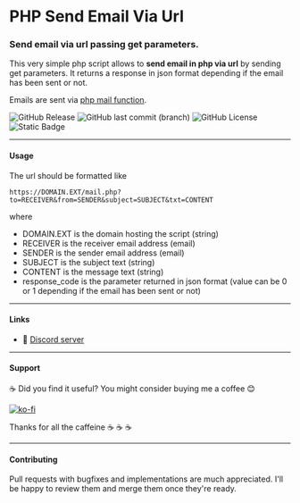 # PHP Send Email Via Url
### Send email via url passing get parameters.

This very simple php script allows to **send email in php via url** by sending get parameters. It returns a response in json format depending if the email has been sent or not.

Emails are sent via [php mail function](https://www.php.net/manual/en/function.mail.php).
 
![GitHub Release](https://img.shields.io/github/v/release/gregorionuti/PHP-Send-Email-Via-Url)
![GitHub last commit (branch)](https://img.shields.io/github/last-commit/gregorionuti/PHP-Send-Email-Via-Url/main)
![GitHub License](https://img.shields.io/github/license/gregorionuti/PHP-Send-Email-Via-Url)
![Static Badge](https://img.shields.io/badge/7.2%2B-purple?logo=php&logoColor=white&label=php)

---

#### Usage
The url should be formatted like
```
https://DOMAIN.EXT/mail.php?to=RECEIVER&from=SENDER&subject=SUBJECT&txt=CONTENT
```
where
- DOMAIN.EXT is the domain hosting the script (string)
- RECEIVER is the receiver email address (email)
- SENDER is the sender email address (email)
- SUBJECT is the subject text (string)
- CONTENT is the message text (string)
- response_code is the parameter returned in json format (value can be 0 or 1 depending if the email has been sent or not)

---

#### Links
- :speech_balloon: [Discord server](https://discord.gg/VCtqbgjERH)

---

#### Support
:coffee: Did you find it useful? You might consider buying me a coffee :blush:

[![ko-fi](https://ko-fi.com/img/githubbutton_sm.svg)](https://ko-fi.com/Z8Z4U0RY9)

Thanks for all the caffeine :coffee: :coffee: :coffee:

---

#### Contributing
Pull requests with bugfixes and implementations are much appreciated. I'll be happy to review them and merge them once they're ready.